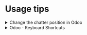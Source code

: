 # Usage tips

<details>

<summary>Change the chatter position in Odoo</summary>

If your screen is too small you can change the position of the chatter in Odoo :&#x20;

To do that click on your name in the top corner in the right then select My profile![](<../.gitbook/assets/image (1) (1) (2).png>)

Then Edit and select Either Normal (Bottom) or Sided

![](<../.gitbook/assets/image (1) (1) (2) (1).png>)

For smaller screen select Normal

</details>

<details>

<summary>Odoo - Keyboard Shortcuts</summary>

<img src="../.gitbook/assets/image (6).png" alt="" data-size="original">

</details>

